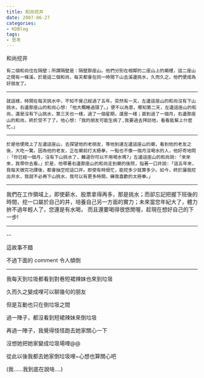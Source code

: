 ```yaml
---
title: 和尚挖井
date: 2007-06-27
categories:
- KDBlog
tags:
- 思考
---
```

和尚挖井



<block>

	有二個和尚住在隔壁；所謂隔壁是：隔壁那座山。他們分別在相鄰的二座山上的廟裡，這二座山之間有一條溪，於是這二個和尚，每天都會在同一時間下山去溪邊挑水，久而久之，他們便成為好朋友了。

---

	就這樣，時間在每天挑水中，不知不覺己經過了五年。突然有一天，左邊這座山的和尚沒有下山挑水，右邊那座山的和尚心想:「他大概睡過頭了。」便不以為意，哪知第二天，左邊這座山的和尚，還是沒有下山挑水，第三天也一樣，過了一個星期，還是一樣；直到過了一個月，右邊那座山的和尚，終於受不了了。他心想:「我的朋友可能生病了,我要過去拜訪他，看看能幫上什麼忙。」

---

	於是他便爬上了左邊這座山，去探望他的老朋友，等他到達左邊這座山的廟，看到他的老友之後，大吃一驚。因為他的老友，正在廟前打太極拳，一點也不像一個月沒喝水的人，他好奇地問 :「你巳經一個月，沒有下山挑水了，難道你可以不用喝水嗎?」左邊這座山的和尚說:「來來來，我帶你去看。」於是，他帶著右邊那座山的和尚走到廟的後院，指著一口井說:「這五年來，我每天做完功課後，都會抽空挖這口井。即使有時很忙，能挖多少就算多少。如今，終於讓我挖出井水，我就不必再下山挑水，我可以有更多時間，練我喜歡的太極拳。」

</block>

---

<quote>

<block>

我們在工作領域上，即使薪水、股票拿得再多，那是挑水；而卻忘記把握下班後的時間，挖一口屬於自己的井，培養自己另一方面的實力；未來當您年紀大了，體力拚不過年輕人了，您還是有水喝， 而且還要喝得很悠閒喔，趁現在想好自己的下一步! 

</block>

</quote>

---

--

這故事不錯

不過下面的 comment 令人傾倒

---

<quote header="by 哇哇">

我每天到垃圾都看到對巷短裙辣妹也來到垃圾

久而久之變成哩可以聊幾句的朋友

但是互動也只在倒垃圾之間

過一陣子，都沒看到短裙辣妹來倒垃圾

再過一陣子，我覺得怪怪跑去她家關心一下

沒想她把她家變成垃圾場哩@@

從此以後我都去她家倒垃圾哩~心想也算關心吧

(我......我到底在說啥....)

</quote>

